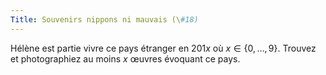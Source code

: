 ```yaml
---
Title: Souvenirs nippons ni mauvais (\#18)
---
```


Hélène est partie vivre ce pays étranger en $201x$ où $x\in\{0,\dots,9\}$.
Trouvez et photographiez au moins $x$ œuvres évoquant ce pays.
